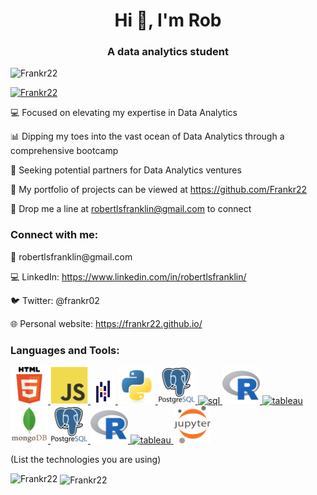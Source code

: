 <h1 align="center">Hi 👋, I'm Rob</h1>
<h3 align="center">A data analytics student</h3>

<p align="left"> <img src="https://komarev.com/ghpvc/?username=Frankr22&label=Profile%20views&color=0e75b6&style=flat" alt="Frankr22" /> </p>
<p align="left"> <a href="https://github.com/ryo-ma/github-profile-trophy"><img src="https://github-profile-trophy.vercel.app/?username=Frankr22" alt="Frankr22" /></a> </p>

💻 Focused on elevating my expertise in Data Analytics

📊 Dipping my toes into the vast ocean of Data Analytics through a comprehensive bootcamp

🤝 Seeking potential partners for Data Analytics ventures

🔗 My portfolio of projects can be viewed at https://github.com/Frankr22

💬 Drop me a line at robertlsfranklin@gmail.com to connect

<h3 align="left">Connect with me:</h3>
<p align="left">
📩 robertlsfranklin@gmail.com
  
💻 LinkedIn: https://www.linkedin.com/in/robertlsfranklin/
  
🐦 Twitter: @frankr02
  
🌐 Personal website: https://frankr22.github.io/
  
</p>
<h3 align="left">Languages and Tools:</h3>
<p align="left"> 
    <a href="https://www.w3.org/html/" target="_blank" rel="noreferrer"> <img src="https://raw.githubusercontent.com/devicons/devicon/master/icons/html5/html5-original-wordmark.svg" alt="html5" width="60" height="60"/> </a> 
    <a href="https://developer.mozilla.org/en-US/docs/Web/JavaScript" target="_blank" rel="noreferrer"> <img src="https://raw.githubusercontent.com/devicons/devicon/master/icons/javascript/javascript-original.svg" alt="javascript" width="60" height="60"/> </a> 
    <a href="https://pandas.pydata.org/" target="_blank" rel="noreferrer"> <img src="https://raw.githubusercontent.com/devicons/devicon/2ae2a900d2f041da66e950e4d48052658d850630/icons/pandas/pandas-original.svg" alt="pandas" width="40" height="40"/> </a> 
    <a href="https://www.python.org" target="_blank" rel="noreferrer"> <img src="https://raw.githubusercontent.com/devicons/devicon/master/icons/python/python-original.svg" alt="python" width="60" height="60"/> </a>
<a href="https://www.postgresql.org/" target="_blank" rel="noreferrer"> <img src="https://raw.githubusercontent.com/devicons/devicon/master/icons/postgresql/postgresql-original-wordmark.svg" alt="postgresql" width="60" height="60"/> </a>
<a href="[https://en.wikipedia.org/wiki/SQL](https://www.w3schools.com/sql/sql_intro.asp)" target="_blank" rel="noreferrer"> <img src="https://raw.githubusercontent.com/devicons/devicon/master/icons/sql/sql-original-wordmark.svg" alt="sql" width="60" height="60"/> </a>
<a href="https://www.r-project.org/" target="_blank" rel="noreferrer"> <img src="https://raw.githubusercontent.com/devicons/devicon/master/icons/r/r-original.svg" alt="r" width="60" height="60"/> </a>
<a href="https://www.tableau.com/" target="_blank" rel="noreferrer"> <img src="https://raw.githubusercontent.com/devicons/devicon/master/icons/tableau/tableau-original-wordmark.svg" alt="tableau" width="60" height="60"/> </a>
<a href="https://www.mongodb.com/" target="_blank" rel="noreferrer"> <img src="https://raw.githubusercontent.com/devicons/devicon/master/icons/mongodb/mongodb-original-wordmark.svg" alt="mongodb" width="60" height="60"/> </a> <a href="https://postgresql.org" target="_blank" rel="noreferrer"> <img src="https://raw.githubusercontent.com/devicons/devicon/master/icons/postgresql/postgresql-original-wordmark.svg" alt="postgresql" width="60" height="60"/> </a> <a href="https://www.r-project.org" target="_blank" rel="noreferrer"> <img src="https://raw.githubusercontent.com/devicons/devicon/master/icons/r/r-original.svg" alt="r" width="60" height="60"/> </a> <a href="https://www.tableau.com" target="_blank" rel="noreferrer"> <img src="https://raw.githubusercontent.com/devicons/devicon/master/icons/tableau/tableau-original-wordmark.svg" alt="tableau" width="60" height="60"/> </a> <a href="https://jupyter.org" target="_blank" rel="noreferrer"> <img src="https://raw.githubusercontent.com/devicons/devicon/master/icons/jupyter/jupyter-original-wordmark.svg" alt="jupyter" width="60" height="60"/> </a> </p>

<p align="left"> (List the technologies you are using) </p>
<p><img align="left" src="https://github-readme-stats.vercel.app/api/top-langs?username=Frankr22&show_icons=true&locale=en&layout=compact" alt="Frankr22" /></p>
<p>&nbsp;<img align="center" src="https://github-readme-stats.vercel.app/api?username=Frankr22&show_icons=true&locale=en" alt="Frankr22" /></p>

<!---
Frankr22/Frankr22 is a ✨ special ✨ repository because its `README.md` (this file) appears on your GitHub profile.
You can click the Preview link to take a look at your changes.
--->
